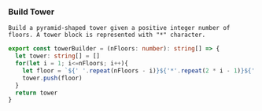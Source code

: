 ### Build Tower
``Build a pyramid-shaped tower given a positive integer number of floors. A tower block is represented with "*" character.``
```typescript
export const towerBuilder = (nFloors: number): string[] => {
  let tower: string[] = []
  for(let i = 1; i<=nFloors; i++){
    let floor = `${' '.repeat(nFloors - i)}${'*'.repeat(2 * i - 1)}${' '.repeat(nFloors - i)}`
    tower.push(floor)
  }
  return tower
}
```
